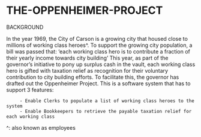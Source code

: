 # THE-OPPENHEIMER-PROJECT

 BACKGROUND
 
 In the year 1969, the City of Carson is a growing city that housed close to millions of working class heroes^. To support the growing city population, a
 bill was passed that:
     ‘each working class hero is to contribute a fraction of their yearly income towards city building’
 This year, as part of the governor’s initiative to pony up surplus cash in the vault, each working class hero is gifted with taxation relief as recognition for their voluntary contribution to city building efforts.
 To facilitate this, the governor has drafted out the Oppenheimer Project. This is a software system that has to support 3 features:
         
         - Enable Clerks to populate a list of working class heroes to the system
         - Enable Bookkeepers to retrieve the payable taxation relief for each working class
 
 ^: also known as employees

